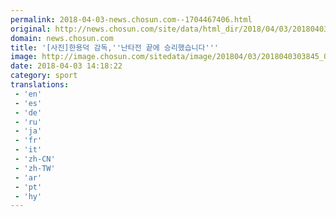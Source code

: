 ```yaml
---
permalink: 2018-04-03-news.chosun.com--1704467406.html
original: http://news.chosun.com/site/data/html_dir/2018/04/03/2018040303933.html
domain: news.chosun.com
title: '[사진]한용덕 감독,''난타전 끝에 승리했습니다'''
image: http://image.chosun.com/sitedata/image/201804/03/2018040303845_0.jpg
date: 2018-04-03 14:18:22
category: sport
translations: 
 - 'en'
 - 'es'
 - 'de'
 - 'ru'
 - 'ja'
 - 'fr'
 - 'it'
 - 'zh-CN'
 - 'zh-TW'
 - 'ar'
 - 'pt'
 - 'hy'
---
```


